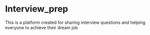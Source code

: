 # Interview_prep
This is a platform created for sharing interview questions and helping everyone to achieve their dream job
